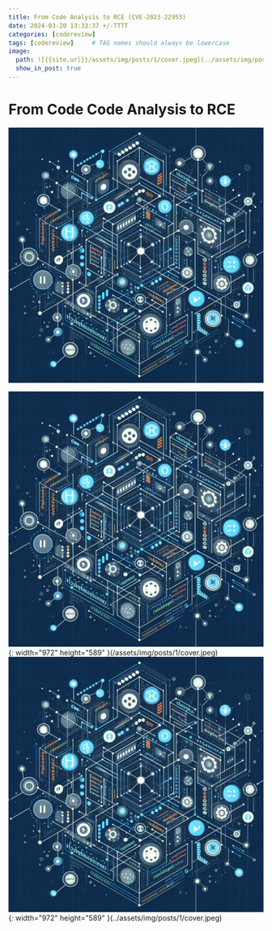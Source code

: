 ```yaml
---
title: From Code Analysis to RCE (CVE-2023-22953)
date: 2024-03-20 13:33:37 +/-TTTT
categories: [codereview]
tags: [codereview]     # TAG names should always be lowercase
image:
  path: ![{{site.url}}/assets/img/posts/1/cover.jpeg](../assets/img/posts/1/cover.jpeg)
  show_in_post: true
---
```



# From Code Code Analysis to RCE

![!\[Desktop View\](/assets/img/posts/1/cover.jpeg){: width="972" height="589" }](../assets/img/posts/1/cover.jpeg)

![Desktop View](/assets/img/posts/1/cover.jpeg){: width="972" height="589" }(/assets/img/posts/1/cover.jpeg)
![Desktop View](../assets/img/posts/1/cover.jpeg){: width="972" height="589" }(../assets/img/posts/1/cover.jpeg)